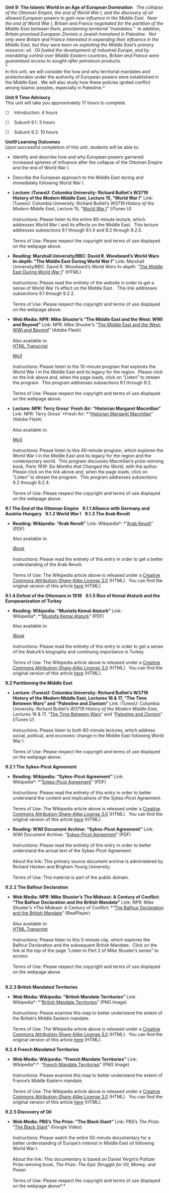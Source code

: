 **Unit 9: The Islamic World in an Age of European Domination** <span
id="9"></span> 
*The collapse of the Ottoman Empire, the end of World War I, and the
discovery of oil allowed European powers to gain new influence in the
Middle East.  Near the end of World War I, Britain and France negotiated
for the partition of the Middle East between them, proclaiming
territorial “mandates.”  In addition, Britain promised European Zionists
a Jewish homeland in Palestine.  Not only were Britain and France
interested in expanding their influence in the Middle East, but they
were keen on exploiting the Middle East’s primary resource: oil.  Oil
fueled the development of industrial Europe, and by mandating control
over Middle Eastern countries, Britain and France were guaranteed access
to sought-after petroleum products.*  
 *             
 In this unit, we will consider the how and why territorial mandates and
protectorates under the authority of European powers were established in
the Middle East.  We will also study how these policies ignited conflict
among Islamic peoples, especially in Palestine.*

**Unit 9 Time Advisory**  
This unit will take you approximately 17 hours to complete.  
  
☐    Introduction: 4 hours

☐    Subunit 9.1: 3 hours

☐    Subunit 9.2: 10 hours

**Unit9 Learning Outcomes**  
Upon successful completion of this unit, students will be able to:

-   Identify and describe how and why European powers garnered increased
    spheres of influence after the collapse of the Ottoman Empire and
    the end of World War I.
-   Describe the European approach to the Middle East during and
    immediately following World War I.

-   **Lecture: iTunesU: Columbia University: Richard Bulliet’s W3719
    History of the Modern Middle East, Lecture 15, “World War I”**
    Link: iTunesU: Columbia University: Richard Bulliet’s *W3719 History
    of the Modern Middle East*, Lecture 15, “[World War
    I](http://deimos3.apple.com/WebObjects/Core.woa/Browse/columbia.edu.1929660070.01929660076)”
    (iTunes U)  
        
     Instructions: Please listen to the entire 80-minute lecture, which
    addresses World War I and its effects on the Middle East.  This
    lecture addresses subsections 9.1 through 9.1.4 and 9.2 through
    9.2.5.  
        
     Terms of Use: Please respect the copyright and terms of use
    displayed on the webpage above.

-   **Reading: Marshall University/BBC: David R. Woodward’s World Wars
    In-depth: “The Middle East During World War I”**
    Link: Marshall University/BBC: David R. Woodward’s *World Wars
    In-depth*: “[The Middle East During World War
    I](http://www.bbc.co.uk/history/worldwars/wwone/middle_east_01.shtml)”
    (HTML)  
        
     Instructions: Please read the entirety of the website in order to
    get a sense of World War I’s effect on the Middle East.   This link
    addresses subsections 9.1 through 9.2.2.  
        
     Terms of Use: Please respect the copyright and terms of use
    displayed on the webpage above.

-   **Web Media: NPR: Mike Shuster’s “The Middle East and the West: WWI
    and Beyond”**
    Link: NPR: Mike Shuster’s “[The Middle East and the West: WWI and
    Beyond](http://www.npr.org/templates/story/story.php?storyId=3860950)”
    (Adobe Flash)  
        
     Also available in:  
     [HTML
    Transcript](http://www.npr.org/templates/transcript/transcript.php?storyId=3860950)  

    [Mp3](http://public.npr.org/anon.npr-mp3/npr/atc/2004/08/20040820_atc_15.mp3?dl=1)  
        
     Instructions: Please listen to the 10-minute program that explores
    the World War I in the Middle East and its legacy for the region. 
    Please click on the link above and, when the page loads, click on
    “Listen” to stream the program.  This program addresses subsections
    9.1 through 9.2.  
        
     Terms of Use: Please respect the copyright and terms of use
    displayed on the webpage above.

-   **Lecture: NPR: Terry Gross' Fresh Air: “Historian Margaret
    Macmillan”**
    Link: NPR: Terry Gross' *Fresh Air: *“[Historian Margaret
    Macmillan](http://www.npr.org/templates/story/story.php?storyId=1244627)”
    (Adobe Flash)  
        
     Also available in:  

    [Mp3](http://public.npr.org/anon.npr-mp3/npr/fa/2003/04/20030428_fa_01.mp3?dl=1)  
        
     Instructions: Please listen to this 40-minute program, which
    explores the World War I in the Middle East and its legacy for the
    region and the contemporary world.  This program discusses
    Macmillan’s prize-winning book, *Paris 1919: Six Months that Changed
    the World,* with the author.  Please click on the link above and,
    when the page loads, click on “Listen” to stream the program.  This
    program addresses subsections 9.2 through 9.2.4.  
        
     Terms of Use: Please respect the copyright and terms of use
    displayed on the webpage above.

**9.1 The End of the Ottoman Empire** <span id="9.1"></span> 
**9.1.1 Alliance with Germany and Austria-Hungary** <span
id="9.1.1"></span> 
**9.1.2 World War I** <span id="9.1.2"></span> 
**9.1.3 The Arab Revolt** <span id="9.1.3"></span> 
-   **Reading: Wikipedia: “Arab Revolt”**
    Link: Wikipedia*: *“[Arab
    Revolt](http://www.saylor.org/site/wp-content/uploads/2011/08/HIST351-9.1.3-Arab-Revolt.pdf)”
    (PDF)  
      
     Also available in:  

    [iBook](http://www.saylor.org/site/wp-content/uploads/2011/08/HIST351-9.1.3-Arab-Revolt-Wikipedia.epub)  
        
     Instructions: Please read the entirety of this entry in order to
    get a better understanding of the Arab Revolt.  
        
     Terms of Use: The Wikipedia article above is released under a
    [Creative Commons Attribution-Share-Alike License
    3.0](http://creativecommons.org/licenses/by-sa/3.0/) (HTML).  You
    can find the original version of this article
    [here](http://en.wikipedia.org/wiki/Arab_Revolt) (HTML).

**9.1.4 Defeat of the Ottomans in 1918** <span id="9.1.4"></span> 
**9.1.5 Rise of Kemal Ataturk and the Europeanization of Turkey** <span
id="9.1.5"></span> 
-   **Reading: Wikipedia: “Mustafa Kemal Ataturk”**
    Link: Wikipedia*: *“[Mustafa Kemal
    Ataturk](http://www.saylor.org/site/wp-content/uploads/2011/08/HIST351-9.1.5-Mustafa-Kemal-Ataturk.pdf)”
    (PDF)  
      
     Also available in:  

    [iBook](http://www.saylor.org/site/wp-content/uploads/2011/08/HIST351-9.1.5-Mustafa-Kemal-Ataturk-Wikipedia.epub)  
        
     Instructions: Please read the entirety of this entry in order to
    get a sense of the Ataturk’s biography and continuing importance in
    Turkey.  
        
     Terms of Use: The Wikipedia article above is released under a
    [Creative Commons Attribution-Share-Alike License
    3.0](http://creativecommons.org/licenses/by-sa/3.0/) (HTML).  You
    can find the original version of this article
    [here](http://en.wikipedia.org/wiki/Mustafa_Kemal_Ataturk) (HTML).

**9.2 Partitioning the Middle East** <span id="9.2"></span> 
-   **Lecture: iTunesU: Columbia University: Richard Bulliet’s W3719
    History of the Modern Middle East, Lectures 16 & 17, “The Time
    Between Wars” and “Palestine and Zionism”**
    Link: iTunesU: Columbia University: Richard Bulliet’s *W3719 History
    of the Modern Middle East*, Lectures 16 & 17, “[The Time Between
    Wars](http://deimos3.apple.com/WebObjects/Core.woa/Browse/columbia.edu.1929660070.01929660076)”
    and “[Palestine and
    Zionism](http://deimos3.apple.com/WebObjects/Core.woa/Browse/columbia.edu.1929660070.01929660076)”
    (iTunes U)  
        
     Instructions: Please listen to both 80-minute lectures, which
    address social, political, and economic change in the Middle East
    following World War I.  
        
     Terms of Use: Please respect the copyright and terms of use
    displayed on the webpage above.

**9.2.1 The Sykes-Picot Agreement** <span id="9.2.1"></span> 
-   **Reading: Wikipedia: “Sykes-Picot Agreement”**
    Link: Wikipedia*: *“[Sykes-Picot
    Agreement](http://www.saylor.org/site/wp-content/uploads/2011/08/HIST351-9.2.1-Sykes-Picot-Agreement.pdf)”
    (PDF)  
        
     Instructions: Please read the entirety of this entry in order to
    better understand the content and implications of the Sykes-Picot
    Agreement.  
        
     Terms of Use: The Wikipedia article above is released under a
    [Creative Commons Attribution-Share-Alike License
    3.0](http://creativecommons.org/licenses/by-sa/3.0/) (HTML).  You
    can find the original version of this article
    [here](http://en.wikipedia.org/wiki/Sykes-Picot_Agreement) (HTML).

-   **Reading: WWI Document Archive: “Sykes-Picot Agreement”**
    Link: WWI Document Archive: “[Sykes-Picot
    Agreement](http://www.saylor.org/site/wp-content/uploads/2011/08/HIST351-9.2.4-Sykes-Picot-Agreement.pdf)”
    (PDF)  
        
     Instructions: Please read the entirety of this entry in order to
    better understand the actual text of the Sykes-Picot Agreement.  
        
     About the link: This primary source document archive is
    administered by Richard Hacken and Brigham Young University.  
        
     Terms of Use: This material is part of the public domain.

**9.2.2 The Balfour Declaration** <span id="9.2.2"></span> 
-   **Web Media: NPR: Mike Shuster’s The Mideast: A Century of Conflict:
    “The Balfour Declaration and the British Mandate”**
    Link: NPR: Mike Shuster’s *The Mideast: A Century of
    Conflict: *“[The Balfour Declaration and the British
    Mandate](http://www.npr.org/news/specials/mideast/history/history2.html)”
    (RealPlayer)  
        
     Also available in:  
     [HTML
    Transcript](http://www.npr.org/news/specials/mideast/history/transcripts/p-two.10-01-02.mandate.html)  
        
     Instructions: Please listen to this 5-minute clip, which explores
    the Balfour Declaration and the subsequent British Mandate.  Click
    on the link at the top of the page “Listen to Part 2 of Mike
    Shuster’s series” to access.  
        
     Terms of Use: Please respect the copyright and terms of use
    displayed on the webpage above  
      

**9.2.3 British Mandated Territories** <span id="9.2.3"></span> 
-   **Web Media: Wikipedia: “British Mandate Territories”**
    Link: Wikipedia*: *“[British Mandate
    Territories](http://www.saylor.org/site/wp-content/uploads/2011/08/HIST351-9.2.3-Palestine-and-Trans-Jordan.png)”
    (PNG Image)  
        
     Instructions: Please examine this map to better understand the
    extent of the British’s Middle Eastern mandate.  
        
     Terms of Use: The Wikipedia article above is released under a
    [Creative Commons Attribution-Share-Alike License
    3.0](http://creativecommons.org/licenses/by-sa/3.0/) (HTML).  You
    can find the original version of this article
    [here](http://en.wikipedia.org/wiki/File:PalestineAndTransjordan.png)
    (HTML).

**9.2.4 French Mandated Territories** <span id="9.2.4"></span> 
-   **Web Media: Wikipedia: “French Mandate Territories”**
    Link: Wikipedia*:*  “[French Mandate
    Territories](http://www.saylor.org/site/wp-content/uploads/2011/08/HIST351-9.2.4-Mandate_of_Syria.png)”
    (PNG Image)  
        
     Instructions: Please examine this map to better understand the
    extent of France’s Middle Eastern mandate.  
        
     Terms of Use: The Wikipedia article above is released under a
    [Creative Commons Attribution-Share-Alike License
    3.0](http://creativecommons.org/licenses/by-sa/3.0/) (HTML).  You
    can find the original version of this article
    [here](http://en.wikipedia.org/wiki/File:Mandate_of_Syria.png)
    (HTML).

**9.2.5 Discovery of Oil** <span id="9.2.5"></span> 
-   **Web Media: PBS’s The Prize: “The Black Giant”**
    Link: PBS’s *The Prize*: “[The Black
    Giant](https://web.archive.org/web/20111210024733/http://video.google.com/videoplay?docid=3602293093015423860#docid=4767923366863934038)”
    (Google Video)  
        
     Instructions: Please watch the entire 50-minute documentary for a
    better understanding of Europe’s interest in Middle East oil
    following World War I.  
        
     About the link: This documentary is based on Daniel Yergin’s
    Pulitzer Prize-winning book, *The Prize: The Epic Struggle for Oil,
    Money, and Power*.   
        
     Terms of Use: Please respect the copyright and terms of use
    displayed on the webpage above*.*


